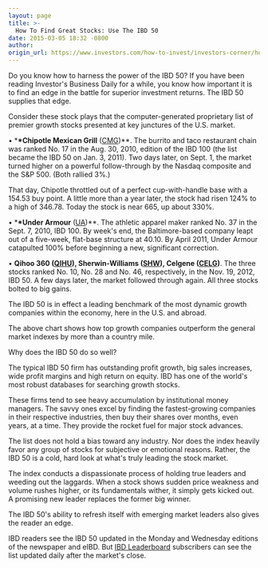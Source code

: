 ```yaml
---
layout: page
title: >-
  How To Find Great Stocks: Use The IBD 50
date: 2015-03-05 18:32 -0800
author:
origin_url: https://www.investors.com/how-to-invest/investors-corner/how-to-find-great-stocks-use-the-ibd-50/
---
```


Do you know how to harness the power of the IBD 50? If you have been reading Investor's Business Daily for a while, you know how important it is to find an edge in the battle for superior investment returns. The IBD 50 supplies that edge.

Consider these stock plays that the computer-generated proprietary list of premier growth stocks presented at key junctures of the U.S. market.

• \***\*Chipotle Mexican Grill** ([CMG](https://research.investors.com/quote.aspx?symbol=CMG))\*\*. The burrito and taco restaurant chain was ranked No. 17 in the Aug. 30, 2010, edition of the IBD 100 (the list became the IBD 50 on Jan. 3, 2011). Two days later, on Sept. 1, the market turned higher on a powerful follow-through by the Nasdaq composite and the S&P 500. (Both rallied 3%.)

That day, Chipotle throttled out of a perfect cup-with-handle base with a 154.53 buy point. A little more than a year later, the stock had risen 124% to a high of 346.78. Today the stock is near 665, up about 330%.

• \***\*Under Armour** ([UA](https://research.investors.com/quote.aspx?symbol=UA))\*\*. The athletic apparel maker ranked No. 37 in the Sept. 7, 2010, IBD 100. By week's end, the Baltimore-based company leapt out of a five-week, flat-base structure at 40.10. By April 2011, Under Armour catapulted 100% before beginning a new, significant correction.

• **Qihoo 360 ([QIHU](https://research.investors.com/quote.aspx?symbol=QIHU)), **Sherwin-Williams** ([SHW](https://research.investors.com/quote.aspx?symbol=SHW)), **Celgene** ([CELG](https://research.investors.com/quote.aspx?symbol=CELG))**. The three stocks ranked No. 10, No. 28 and No. 46, respectively, in the Nov. 19, 2012, IBD 50. A few days later, the market followed through again. All three stocks bolted to big gains.

The IBD 50 is in effect a leading benchmark of the most dynamic growth companies within the economy, here in the U.S. and abroad.

The above chart shows how top growth companies outperform the general market indexes by more than a country mile.

Why does the IBD 50 do so well?

The typical IBD 50 firm has outstanding profit growth, big sales increases, wide profit margins and high return on equity. IBD has one of the world's most robust databases for searching growth stocks.

These firms tend to see heavy accumulation by institutional money managers. The savvy ones excel by finding the fastest-growing companies in their respective industries, then buy their shares over months, even years, at a time. They provide the rocket fuel for major stock advances.

The list does not hold a bias toward any industry. Nor does the index heavily favor any group of stocks for subjective or emotional reasons. Rather, the IBD 50 is a cold, hard look at what's truly leading the stock market.

The index conducts a dispassionate process of holding true leaders and weeding out the laggards. When a stock shows sudden price weakness and volume rushes higher, or its fundamentals wither, it simply gets kicked out. A promising new leader replaces the former big winner.

The IBD 50's ability to refresh itself with emerging market leaders also gives the reader an edge.

IBD readers see the IBD 50 updated in the Monday and Wednesday editions of the newspaper and eIBD. But [IBD Leaderboard](http://leaderboard.investors.com/leaderboard/leaders/) subscribers can see the list updated daily after the market's close.
